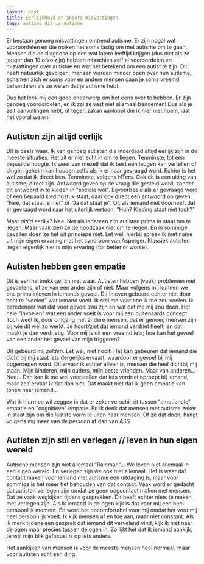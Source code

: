 ```yaml
---
layout: post
title: Eerlijkheid en andere misvattingen
tags: autisme dit-is-autisme
---
```

Er bestaan genoeg misvattingen omtrend autisme. Er zijn nogal wat vooroordelen en die maken het soms lastig om met autisme om te gaan. Mensen die de diagnose op een wat latere leeftijd krijgen (dus niet als ze jonger dan 10 ofzo zijn) hebben misschien zelf al vooroordelen en misvattingen over autisme en wat het betekend om een autist te zijn. Dit heeft natuurlijk gevolgen; mensen worden minder open over hun autisme, schamen zich er soms voor en andere mensen gaan je soms vreemd behandelen als ze weten dat je autisme hebt.

Dus het leek mij een goed onderwerp om het eens over te hebben. Er zijn genoeg vooroordelen, en ik zal ze vast niet allemaal benoemen! Dus als je zelf aanvullingen hebt, of tegen zakan aanloopt die ik hier niet noem, laat het vooral weten!

## Autisten zijn altijd eerlijk
Dit is deels waar. Ik ken genoeg autisten die inderdaad altijd eerlijk zijn in de meeste situaties. Het zit er niet echt in om te liegen. Tenminste, tot een bepaalde hoogte. Ik weet van mezelf dat ik best een leugen kan vertellen of dingen geheim kan houden zelfs als ik er naar gevraagd word. Echter is het wel zo dat ik direct ben. Tenminste, volgens NTers. Ook dit is een uiting van autisme; direct zijn. Antwoord geven op de vraag die gesteld word, zonder dit antwoord in te kleden in "sociale wol".
Bijvoorbeeld als er gevraagd word of een bepaald kledingstuk staat, daar ook direct een antwoord op geven: "Nee, dat staat je niet" of "Ja dat staat je". Of, als iemand niet doorheeft dat er gevraagd word naar het uiterlijk vertoon; "Huh? Kleding staat niet toch?"

Maar *altijd* eerlijk? Nee. Net als iedereen zijn autisten prima in staat om te liegen. Maar vaak zien ze de noodzaak niet om te liegen. En in sommige gevallen doen ze het uit princiepe niet. Let wel; hierbij spreek ik met name uit mijn eigen ervaring met het syndroom van Asperger. Klassiek autisten liegen eigenlijk niet is mijn ervaring (for better or worse).

## Autisten hebben geen empatie
Dit is een hartnekkige! En niet waar. Autisten hebben (vaak) problemen met gevoelens, of ze van een ander zijn of niet. Maar volgens mij kunnen we ons prima inleven in iemands gevoel. Dit inleven gebeurd echter niet door echt te "voelen" wat iemand voelt. Ik stel me voor hoe ik me zou voelen. Ik beredeneer wat dat voor gevoel zou zijn en wat dat me mij zou doen. Het hele "invoelen" wat een ander voelt is voor mij een buitenaards concept. Toch weet ik, door omgang met andere mensen, dat er genoeg mensen zijn bij wie dit wel zo werkt. Je hoort/ziet dat iemand verdriet heeft, en dat maakt je dan verdrietig. Voor mij is dit een vreemd iets; hoe kan het gevoel van een ander het gevoel van mijn triggeren?

Dit gebeurd mij _zelden_. Let wel; niet nooit! Het kan gebeuren dat iemand die dicht bij mij staat iets dergelijks ervaart, waardoor er gevoel bij mij opgeroepen word. Dit ervaar ik echter alleen bij mensen die heel dichtbij mij staan. Mijn kinderen, mijn ouders, mijn beste vrienden. Maar van anderen... Nee... Dan kan ik me wel voorstellen dat iets verdriet oproept bij iemand, maar zelf ervaar ik dat dan niet. Dat maakt niet dat ik geen empatie kan tonen naar iemand...

Wat ik hiermee wil zeggen is dat er zeker verschil zit tussen "emotionele" empatie en "cognitieve" empatie. En ik denk dat mensen met autisme zeker in staat zijn om die laatste vorm te uiten naar mensen. Of ze dat doen, hangt volgens mij meer van de persoon af dan van ASS.

## Autisten zijn stil en verlegen // leven in hun eigen wereld
Autische mensen zijn niet allemaal "Rainman"... We leven niet allemaal in een eigen wereld. En verlegen zijn we ook niet allemaal. Het is waar dat contact maken voor iemand met autisme een uitdaging is, maar voor sommige is het meer het behouden van dat contact. Vaak word er gedacht dat autisten verlegen zijn omdat ze geen oogcontact maken met mensen. Dat ze vaak wegkijken tijdens gesprekken. Dit heeft echter niets te maken met verlegen zijn.
Als ik iemand in de ogen kijk is dat voor mij een heel persoonlijk moment. En word het oncomfortabel voor mij omdat het voor mij heel persoonlijk voelt. Ik kijk mensen af en toe aan, maar niet constant. Als ik merk tijdens een gesprek dat iemand dit vervelend vind, kijk ik niet naar de ogen maar precies tussen de ogen in. Zo lijkt het dat ik iemand aankijk, terwijl mijn blik gefocust is op iets anders.

Het aankijken van mensen is voor de meeste mensen heel normaal, maar voor autisten echt een ding.
